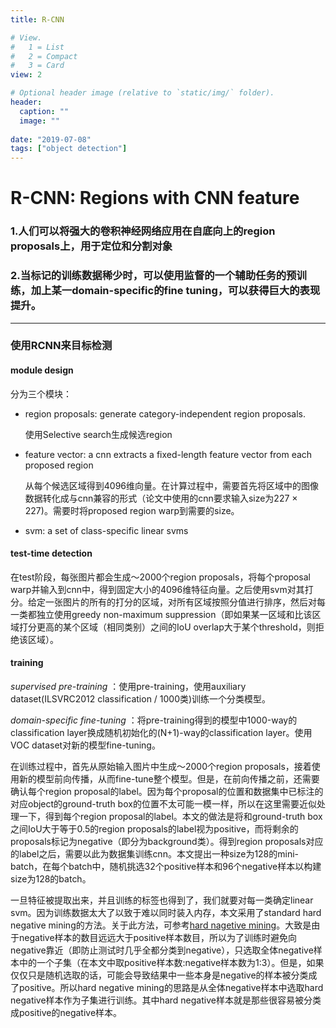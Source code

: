 ```yaml
---
title: R-CNN

# View.
#   1 = List
#   2 = Compact
#   3 = Card
view: 2

# Optional header image (relative to `static/img/` folder).
header:
  caption: ""
  image: ""
  
date: "2019-07-08"
tags: ["object detection"]
---
```


# R-CNN: Regions with CNN feature

### 1.人们可以将强大的卷积神经网络应用在自底向上的region proposals上，用于定位和分割对象

### 2.当标记的训练数据稀少时，可以使用监督的一个辅助任务的预训练，加上某一domain-specific的fine tuning，可以获得巨大的表现提升。

---

### 使用RCNN来目标检测

#### module design

分为三个模块：

- region proposals: generate category-independent region proposals.

  使用Selective search生成候选region

- feature vector: a cnn extracts a fixed-length feature vector from each proposed region

  从每个候选区域得到4096维向量。在计算过程中，需要首先将区域中的图像数据转化成与cnn兼容的形式（论文中使用的cnn要求输入size为227 $\times$ 227)。需要时将proposed region warp到需要的size。

- svm: a set of class-specific linear svms

#### test-time detection

在test阶段，每张图片都会生成～2000个region proposals，将每个proposal warp并输入到cnn中，得到固定大小的4096维特征向量。之后使用svm对其打分。给定一张图片的所有的打分的区域，对所有区域按照分值进行排序，然后对每一类都独立使用greedy non-maximum suppression（即如果某一区域和比该区域打分更高的某个区域（相同类别）之间的IoU overlap大于某个threshold，则拒绝该区域）。

#### training

*supervised pre-training* ：使用pre-training，使用auxiliary dataset(ILSVRC2012 classification / 1000类)训练一个分类模型。

*domain-specific fine-tuning* ：将pre-training得到的模型中1000-way的classification layer换成随机初始化的(N+1)-way的classification layer。使用VOC dataset对新的模型fine-tuning。

在训练过程中，首先从原始输入图片中生成～2000个region proposals，接着使用新的模型前向传播，从而fine-tune整个模型。但是，在前向传播之前，还需要确认每个region proposal的label。因为每个proposal的位置和数据集中已标注的对应object的ground-truth box的位置不太可能一模一样，所以在这里需要近似处理一下，得到每个region proposal的label。本文的做法是将和ground-truth box之间IoU大于等于0.5的region proposals的label视为positive，而将剩余的proposals标记为negative（即分为background类）。得到region proposals对应的label之后，需要以此为数据集训练cnn。本文提出一种size为128的mini-batch，在每个batch中，随机挑选32个positive样本和96个negative样本以构建size为128的batch。

一旦特征被提取出来，并且训练的标签也得到了，我们就要对每一类确定linear svm。因为训练数据太大了以致于难以同时装入内存，本文采用了standard hard negative mining的方法。关于此方法，可参考[hard nagetive mining](https://blog.csdn.net/qq_36570733/article/details/83444245)。大致是由于negative样本的数目远远大于positive样本数目，所以为了训练时避免向negative靠近（即防止测试时几乎全都分类到negative），只选取全体negative样本中的一个子集（在本文中取positive样本数:negative样本数为1:3）。但是，如果仅仅只是随机选取的话，可能会导致结果中一些本身是negative的样本被分类成了positive。所以hard negative mining的思路是从全体negative样本中选取hard negative样本作为子集进行训练。其中hard negative样本就是那些很容易被分类成positive的negative样本。